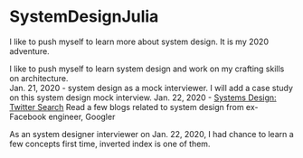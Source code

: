 # SystemDesignJulia
I like to push myself to learn more about system design. It is my 2020 adventure. 

I like to push myself to learn system design and work on my crafting skills on architecture. <br>
Jan. 21, 2020 - system design as a mock interviewer. I will add a case study on this system design mock interview. 
Jan. 22, 2020 - [Systems Design: Twitter Search](http://blog.gaurav.im/2016/12/28/systems-design-twitter-search/) Read a few blogs related to system design from ex-Facebook engineer, Googler<br>

As an system designer interviewer on Jan. 22, 2020, I had chance to learn a few concepts first time, inverted index is one of them. 

